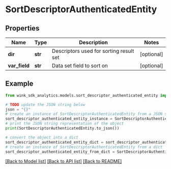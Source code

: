 # SortDescriptorAuthenticatedEntity


## Properties

Name | Type | Description | Notes
------------ | ------------- | ------------- | -------------
**dir** | **str** | Descriptors used for sorting result set | [optional] 
**var_field** | **str** | Data set field to sort on | [optional] 

## Example

```python
from wink_sdk_analytics.models.sort_descriptor_authenticated_entity import SortDescriptorAuthenticatedEntity

# TODO update the JSON string below
json = "{}"
# create an instance of SortDescriptorAuthenticatedEntity from a JSON string
sort_descriptor_authenticated_entity_instance = SortDescriptorAuthenticatedEntity.from_json(json)
# print the JSON string representation of the object
print(SortDescriptorAuthenticatedEntity.to_json())

# convert the object into a dict
sort_descriptor_authenticated_entity_dict = sort_descriptor_authenticated_entity_instance.to_dict()
# create an instance of SortDescriptorAuthenticatedEntity from a dict
sort_descriptor_authenticated_entity_from_dict = SortDescriptorAuthenticatedEntity.from_dict(sort_descriptor_authenticated_entity_dict)
```
[[Back to Model list]](../README.md#documentation-for-models) [[Back to API list]](../README.md#documentation-for-api-endpoints) [[Back to README]](../README.md)



